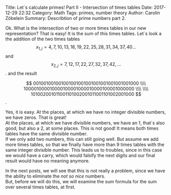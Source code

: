Title:      Let`s calculate primes! Part II - Intersection of times tables
Date:       2017-12-29 22:32
Category:   Math
Tags:       primes, number theory
Author:     Carolin Zöbelein
Summary:    Describtion of prime numbers part 2.


Ok. What is the intersection of two or more times tables in our new representation? That is easy! It is the sum of this times tables. Let`s look a the addition of the two times tables 
$$x_{1, j} = 4, 7, 10, 13, 16, 19, 22, 25, 28, 31, 34, 37, 40 \dots$$
and
$$x_{2, j} = 7, 12, 17, 22, 27, 32, 37, 42, \dots$$. 
and the result

$$
001001001001001001001001001001001001001000 \\\\ 
100001000010000100001000010000100001000000 \\\\    
  \\\\
101002001011001101002001011001101002001000
$$.  

Yes, it is easy. At the places, at which we have no integer divisible numbers, we have zeros. That is great!  
At the places, at which we have divisible numbers, we have an 1, that`s also good, but also a 2, at some places. This is not good! It means both times tables have the same divisible number.  
If we only add two numbers, this can still going well. But assume we add more times tables, so that we finally have more than 9 times tables with the same integer divisible number. This leads us to troubles, since in this case we would have a carry, which would falsify the next digits and our final result would have no meaning anymore.  

In the next posts, we will see that this is not really a problem, since we have the ability to eliminate the *not so nice* numbers.  
But, before we will do this, we will examine the sum formula for the sum over several times tables, at first.
